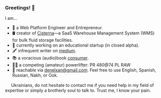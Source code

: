 ### Greetings! :wave:

I am...

- :compass: a Web Platform Engineer and Entrepreneur.
- :oil_drum: creator of [Cisterna](https://cisterna.app)—a SaaS Warehouse
  Management System (WMS) for bulk fluid storage facilities.
- :school: currently working on an educational startup (in closed alpha).
- :fountain_pen: infrequent writer on [medium](https://medium.com/@zandaqo).
- :books: a voracious (audio)book [consumer](https://goodreads.com/zandaqo).
- :weight_lifting_man: a competing (amateur) powerlifter: PR 480@74 PL RAW
- :e-mail: reachable via [denelxan@gmail.com](mailto:denelxan@gmail.com). Feel
  free to use English, Spanish, Russian, Nakh, or Ook.


<img src="https://flagicons.lipis.dev/flags/4x3/ua.svg" width="16px" height="16px" /> Ukrainians, do not hesitate to contact me if you need help in my field of expertise or simply a brotherly soul to talk to. Trust me, I know your pain.
